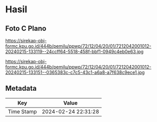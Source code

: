# Hasil

## Foto C Plano

https://sirekap-obj-formc.kpu.go.id/444b/pemilu/ppwp/72/12/04/20/01/7212042001012-20240215-133119--24ccff64-5518-458f-bbf1-0949c4eb0e63.jpg

https://sirekap-obj-formc.kpu.go.id/444b/pemilu/ppwp/72/12/04/20/01/7212042001012-20240215-133151--0365383c-c7c5-43c1-a6a8-a7f638c9ece1.jpg


## Metadata

| Key        | Value               |
| ---------- | ------------------- |
| Time Stamp | 2024-02-24 22:31:28 |



